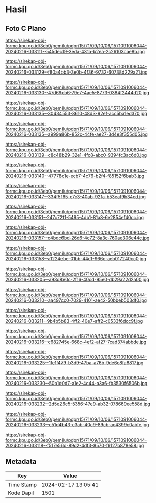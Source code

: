 # Hasil

## Foto C Plano

https://sirekap-obj-formc.kpu.go.id/3eb0/pemilu/pdpr/15/71/09/10/06/1571091006044-20240216-033111--545dec19-3eda-431a-b2ea-2c26103cae8b.jpg

https://sirekap-obj-formc.kpu.go.id/3eb0/pemilu/pdpr/15/71/09/10/06/1571091006044-20240216-033129--f80a4bb3-3e0b-4f36-9732-60738d229a21.jpg

https://sirekap-obj-formc.kpu.go.id/3eb0/pemilu/pdpr/15/71/09/10/06/1571091006044-20240216-033130--47d69cb6-79e7-4ae5-8773-0384f2444d20.jpg

https://sirekap-obj-formc.kpu.go.id/3eb0/pemilu/pdpr/15/71/09/10/06/1571091006044-20240216-033135--30434553-8610-48d3-92ef-acc5ba1ed370.jpg

https://sirekap-obj-formc.kpu.go.id/3eb0/pemilu/pdpr/15/71/09/10/06/1571091006044-20240216-033135--a999a86b-852c-44fe-ae27-3d4e3f355d05.jpg

https://sirekap-obj-formc.kpu.go.id/3eb0/pemilu/pdpr/15/71/09/10/06/1571091006044-20240216-033139--c8c48b29-32e1-4fc8-abc0-9394fc3ac6d0.jpg

https://sirekap-obj-formc.kpu.go.id/3eb0/pemilu/pdpr/15/71/09/10/06/1571091006044-20240216-033140--47778c1e-ecb7-4c76-b2f4-f85152f6bab3.jpg

https://sirekap-obj-formc.kpu.go.id/3eb0/pemilu/pdpr/15/71/09/10/06/1571091006044-20240216-033147--334f5f65-c7c3-40ab-921a-b53eaf9b34cd.jpg

https://sirekap-obj-formc.kpu.go.id/3eb0/pemilu/pdpr/15/71/09/10/06/1571091006044-20240216-033151--247c72f1-5495-4db1-81a8-6e2854ef40cc.jpg

https://sirekap-obj-formc.kpu.go.id/3eb0/pemilu/pdpr/15/71/09/10/06/1571091006044-20240216-033157--c4bdc6bd-26d6-4c72-8a3c-760ae306e44c.jpg

https://sirekap-obj-formc.kpu.go.id/3eb0/pemilu/pdpr/15/71/09/10/06/1571091006044-20240216-033158--a1224ebe-01bb-44c1-966c-aeb017240cc0.jpg

https://sirekap-obj-formc.kpu.go.id/3eb0/pemilu/pdpr/15/71/09/10/06/1571091006044-20240216-033205--a93d8e0c-2f16-40cd-95e0-db29a22d2a00.jpg

https://sirekap-obj-formc.kpu.go.id/3eb0/pemilu/pdpr/15/71/09/10/06/1571091006044-20240216-033210--aa497cc0-7029-4101-ae42-50bbeb503df0.jpg

https://sirekap-obj-formc.kpu.go.id/3eb0/pemilu/pdpr/15/71/09/10/06/1571091006044-20240216-033211--9b4b5b83-4ff2-40e7-aff2-c0533f6dcc9f.jpg

https://sirekap-obj-formc.kpu.go.id/3eb0/pemilu/pdpr/15/71/09/10/06/1571091006044-20240216-033216--c682745e-668c-4ef2-af27-7cad374abbde.jpg

https://sirekap-obj-formc.kpu.go.id/3eb0/pemilu/pdpr/15/71/09/10/06/1571091006044-20240216-033225--1fe1f479-b3d9-47ba-a76b-9de6c8fa8817.jpg

https://sirekap-obj-formc.kpu.go.id/3eb0/pemilu/pdpr/15/71/09/10/06/1571091006044-20240216-033230--50b1d0d7-a1e2-4c44-a3a6-fb3530f6506b.jpg

https://sirekap-obj-formc.kpu.go.id/3eb0/pemilu/pdpr/15/71/09/10/06/1571091006044-20240216-033232--2d5e26c5-5356-47e9-ab32-078669ee558d.jpg

https://sirekap-obj-formc.kpu.go.id/3eb0/pemilu/pdpr/15/71/09/10/06/1571091006044-20240216-033233--c51d4b43-c3ab-40c9-89cb-ac4399c0abfe.jpg

https://sirekap-obj-formc.kpu.go.id/3eb0/pemilu/pdpr/15/71/09/10/06/1571091006044-20240216-033118--f517e56d-89d2-4df3-8570-f9127b878e58.jpg


## Metadata

| Key        | Value               |
| ---------- | ------------------- |
| Time Stamp | 2024-02-17 13:05:41 |
| Kode Dapil | 1501                |



